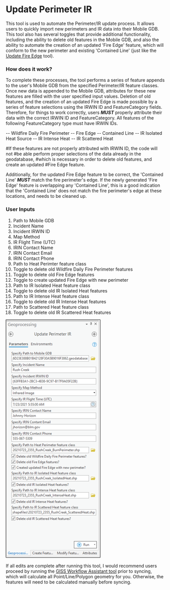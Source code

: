 # Update Perimeter IR

This tool is used to automate the Perimeter/IR update process. It allows users to quickly import new perimeters and IR data into their Mobile GDB. This tool also has several toggles that provide additional functionality, including the ability to delete old features in the Mobile GDB, and also the ability to automate the creation of an updated 'Fire Edge' feature, which will conform to the new perimeter and existing 'Contained Line' (just like the [Update Fire Edge](docs/README_UpdateFireEdge.md) tool).

### How does it work?

To complete these processes, the tool performs a series of feature appends to the user's Mobile GDB from the specified Perimeter/IR feature classes. Once new data is appended to the Mobile GDB, attributes for these new features are filled with the user specified input values. Deletion of old features, and the creation of an updated Fire Edge is made possible by a series of feature selections using the IRWIN ID and FeatureCategory fields. Therefore, for things to work correctly, users ***MUST*** properly attribute their data with the correct IRWIN ID and FeatureCategory. All features of the following FeatureCategory type must have IRWIN IDs.

-- Wildfire Daily Fire Perimeter
-- Fire Edge
-- Contained Line
-- IR Isolated Heat Source
-- IR Intense Heat
-- IR Scattered Heat

#If these features are not properly attributed with IRWIN ID, the code will not
#be able perform proper selections of the data already in the geodatabase,
#which is necessary in order to delete old features, and create an updated
#Fire Edge feature.

Additionally, for the updated Fire Edge feature to be correct, the 'Contained Line' ***MUST*** match the fire perimeter's edge. If the newly generated 'Fire Edge' feature is overlapping any 'Contained Line', this is a good indication that the 'Contained Line' does not match the fire perimeter's edge at these locations, and needs to be cleaned up.



### User Inputs

1. Path to Mobile GDB
2. Incident Name
3. Incident IRWIN ID
4. Map Method
5. IR Flight Time (UTC)
6. IRIN Contact Name
7. IRIN Contact Email
8. IRIN Contact Phone
9. Path to Heat Perimter feature class
10. Toggle to delete old Wildfire Daily Fire Perimeter features
11. Toggle to delete old Fire Edge features
12. Toggle to create updated Fire Edge with new perimeter
13. Path to IR Isolated Heat feature class
14. Toggle to delete old IR Isolated Heat features
15. Path to IR Intense Heat feature class
16. Toggle to delete old IR Intense Heat features
17. Path to Scattered Heat feature class
18. Toggle to delete old IR Scattered Heat features

![screenshot_UpdatePerimeterIR_1.png](/docs/screenshot_UpdatePerimeterIR_1.png?raw=true)


If all edits are complete after running this tool, I would recommend users proceed by running the [GISS Workflow Assistant tool](/docs/README_GISSWorkflowAssistant.md) prior to syncing, which will calculate all Point/Line/Polygon geometry for you. Otherwise, the features will need to be calculated manually before syncing.
